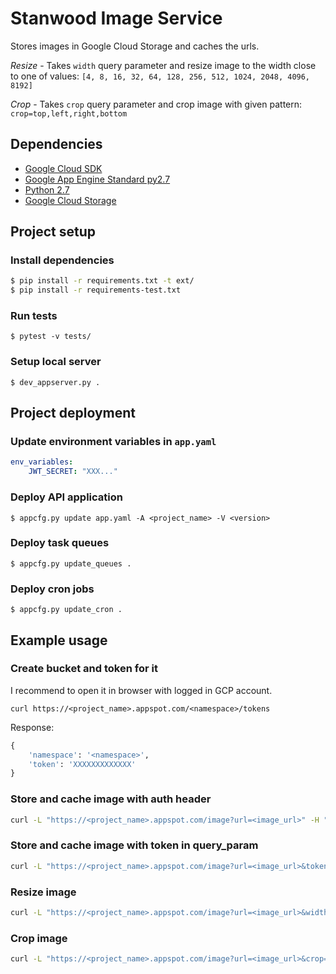 # Stanwood Image Service

Stores images in Google Cloud Storage and caches the urls.

*Resize* - Takes `width` query parameter and resize image to the width close to one of values:
 `[4, 8, 16, 32, 64, 128, 256, 512, 1024, 2048, 4096, 8192]`

*Crop* - Takes `crop` query parameter and crop image with given pattern: 
`crop=top,left,right,bottom`


## Dependencies

- [Google Cloud SDK](https://cloud.google.com/sdk/)
- [Google App Engine Standard py2.7](https://cloud.google.com/appengine/docs/standard/python/)
- [Python 2.7](https://www.python.org/downloads/release/python-2715/)
- [Google Cloud Storage](https://cloud.google.com/storage/)


## Project setup

### Install dependencies
```bash
$ pip install -r requirements.txt -t ext/
$ pip install -r requirements-test.txt
```

### Run tests
`$ pytest -v tests/`

### Setup local server
`$ dev_appserver.py .`

## Project deployment

### Update environment variables in `app.yaml`
```yaml
env_variables:
    JWT_SECRET: "XXX..."
```

### Deploy API application
`$ appcfg.py update app.yaml -A <project_name> -V <version>`

### Deploy task queues
`$ appcfg.py update_queues .`

### Deploy cron jobs
`$ appcfg.py update_cron .`


## Example usage

### Create bucket and token for it

I recommend to open it in browser with logged in GCP account.
```
curl https://<project_name>.appspot.com/<namespace>/tokens 
```

Response:
```python
{
    'namespace': '<namespace>',
    'token': 'XXXXXXXXXXXXX'
}
```

### Store and cache image with auth header

```bash
curl -L "https://<project_name>.appspot.com/image?url=<image_url>" -H "X-Auth-Token: <token>" > "<image_name>"
```

### Store and cache image with token in query_param

```bash
curl -L "https://<project_name>.appspot.com/image?url=<image_url>&token=<token>" > "<image_name>"
```

### Resize image

```bash
curl -L "https://<project_name>.appspot.com/image?url=<image_url>&width=1024" -H "X-Auth-Token: <token>" > "<image_name>"
```

### Crop image

```bash
curl -L "https://<project_name>.appspot.com/image?url=<image_url>&crop=200,200,400,400" -H "X-Auth-Token: <token>" > "<image_name>"
```
